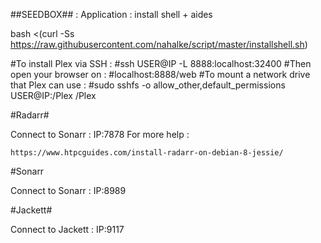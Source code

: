 
##SEEDBOX## : Application : install shell + aides


bash <(curl -Ss https://raw.githubusercontent.com/nahalke/script/master/installshell.sh)


#To install Plex via SSH :
#ssh USER@IP -L 8888:localhost:32400
#Then open your browser on :
#localhost:8888/web
#To mount a network drive that Plex can use :
#sudo sshfs -o allow_other,default_permissions USER@IP:/Plex /Plex


#Radarr#

Connect to Sonarr :
IP:7878
For more help :

    https://www.htpcguides.com/install-radarr-on-debian-8-jessie/

#Sonarr

Connect to Sonarr :
IP:8989

#Jackett#

Connect to Jackett :
IP:9117
